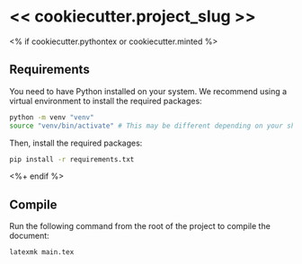 # << cookiecutter.project_slug >>

<% if cookiecutter.pythontex or cookiecutter.minted %>
## Requirements
You need to have Python installed on your system. We recommend using
a virtual environment to install the required packages:

```bash
python -m venv "venv"
source "venv/bin/activate" # This may be different depending on your shell
```

Then, install the required packages:

```bash
pip install -r requirements.txt
```
<%+ endif %>
## Compile

Run the following command from the root of the project to compile the
document:

```bash
latexmk main.tex
```
